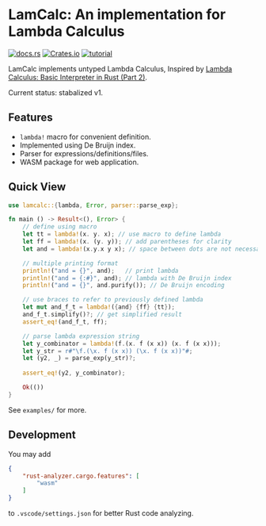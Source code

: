 # LamCalc: An implementation for Lambda Calculus 

[![docs.rs](https://img.shields.io/docsrs/lamcalc/latest)](https://docs.rs/lamcalc/latest/lamcalc/)
[![Crates.io](https://img.shields.io/crates/v/lamcalc)](https://crates.io/crates/lamcalc)
[![tutorial](https://img.shields.io/badge/tutorial-Github_Pages-green)](https://sshwy.github.io/lamcalc/)

LamCalc implements untyped Lambda Calculus, Inspired by [Lambda Calculus: Basic Interpreter in Rust (Part 2)](https://tejqunair.com/posts/lambda-part-2/).

Current status: stabalized v1.

## Features

- `lambda!` macro for convenient definition.
- Implemented using De Bruijn index.
- Parser for expressions/definitions/files.
- WASM package for web application.

## Quick View

```rust
use lamcalc::{lambda, Error, parser::parse_exp};

fn main () -> Result<(), Error> {
    // define using macro
    let tt = lambda!(x. y. x); // use macro to define lambda
    let ff = lambda!(x. (y. y)); // add parentheses for clarity
    let and = lambda!(x.y.x y x); // space between dots are not necessary

    // multiple printing format
    println!("and = {}", and);   // print lambda
    println!("and = {:#}", and); // lambda with De Bruijn index
    println!("and = {}", and.purify()); // De Bruijn encoding

    // use braces to refer to previously defined lambda
    let mut and_f_t = lambda!({and} {ff} {tt}); 
    and_f_t.simplify()?; // get simplified result
    assert_eq!(and_f_t, ff);

    // parse lambda expression string
    let y_combinator = lambda!(f.(x. f (x x)) (x. f (x x)));
    let y_str = r#"\f.(\x. f (x x)) (\x. f (x x))"#;
    let (y2, _) = parse_exp(y_str)?;
    
    assert_eq!(y2, y_combinator);

    Ok(())
}
```

See `examples/` for more.

## Development

You may add

```json
{
    "rust-analyzer.cargo.features": [
        "wasm"
    ]
}
```

to `.vscode/settings.json` for better Rust code analyzing.